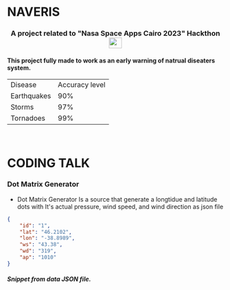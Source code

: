 # NAVERIS
<h3 align="center">A project related to "Nasa Space Apps Cairo 2023" Hackthon <img src="https://png.pngtree.com/png-vector/20191113/ourmid/pngtree-winning-gold-cup-icon-flat-style-png-image_1977410.jpg" height = "25" width = "30"></img></h3>

<h4>This project fully made to work as an early warning of natrual diseaters system.</h4>
<table >
  <tr>
    <td>
      Disease
    </td>
    <td>
    Accuracy level
    </td>
  </tr>
  <tr>
    <td>
      Earthquakes
    </td>
    <td>
      90%
    </td>
    <tr>
    <td>
      Storms
    </td>
    <td>
      97%
    </td>
    <tr>
    <td>
      Tornadoes
    </td>
    <td>
      99%
    </td>
    </tr>
  </tr>
</table>
<br>
<h1>CODING TALK</h1>
<h3>Dot Matrix Generator</h3>

- Dot Matrix Generator Is a source that generate a longtidue and latitude dots with It's actual pressure, wind speed, and wind direction as json file

```JSON
{
	"id": "1",
	"lat": "46.2102",
	"lon": "-38.8989",
	"ws": "43.38",
	"wd": "319",
	"ap": "1010"
}
```
<h5>Snippet from data JSON file.</h5>



